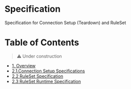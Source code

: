 # Specification
Specification for Connection Setup (Teardown) and RuleSet

# Table of Contents
> :warning: Under construction

- [1. Overview](1.Overview.md)
- [2.1.Connection Setup Specifications](2.1.ConnectionSetupSpec.md)
- [2.2 RuleSet Specification](2.2.RuleSetSpec.md) 
- [2.3 RuleSet Runtime Specification](2.3.RuleSetExecutionSpec.md)
